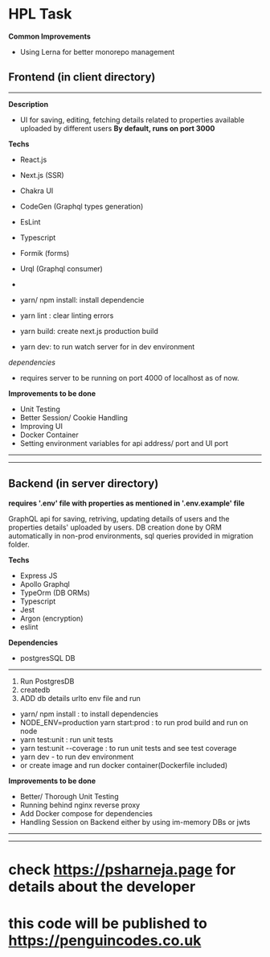 # HPL Task

**Common Improvements**
- Using Lerna for better monorepo management

## Frontend (in client directory)

****
**Description**
- UI for saving, editing, fetching details related to properties available uploaded by different users
**By default, runs on port 3000**

**Techs**

- React.js
- Next.js (SSR)
- Chakra UI
- CodeGen (Graphql types generation)
- EsLint
- Typescript
- Formik (forms)
- Urql (Graphql consumer)
- 

- yarn/ npm install: install dependencie
- yarn lint : clear linting errors
- yarn build: create next.js production build
- yarn dev: to run watch server for in dev environment

*dependencies*
- requires server to be running on port 4000 of localhost as of now.


**Improvements to be done** 
- Unit Testing
- Better Session/ Cookie Handling
- Improving UI
- Docker Container
- Setting environment variables for api address/ port and UI port
****
****

## Backend (in server directory)

**requires '.env' file with properties as mentioned in '.env.example' file**

GraphQL api for saving, retriving, updating details of users and the properties details' uploaded by users.
DB creation done by ORM automatically in non-prod environments, sql queries provided in migration folder.

**Techs**
- Express JS
- Apollo Graphql
- TypeOrm (DB ORMs)
- Typescript
- Jest
- Argon (encryption)
- eslint

**Dependencies**

- postgresSQL DB
****

1. Run PostgresDB
2. createdb
3. ADD db details urlto env file and run


- yarn/ npm install :  to install dependencies 
- NODE_ENV=production yarn start:prod :  to run prod build and run on node
- yarn test:unit : run unit tests
- yarn test:unit --coverage : to run unit tests and see test coverage
- yarn dev - to run dev environment
- or create image and run docker container(Dockerfile included)

**Improvements to be done** 
- Better/ Thorough Unit Testing
- Running behind nginx reverse proxy
- Add Docker compose for dependencies
- Handling Session on Backend either by using im-memory DBs or jwts
****
****


# check https://psharneja.page for details about the developer
# this code will be published to https://penguincodes.co.uk
